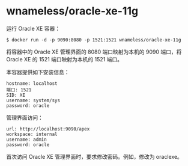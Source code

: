 # wnameless/oracle-xe-11g

运行 Oracle XE 容器：

	$ docker run -d -p 9090:8080 -p 1521:1521 wnameless/oracle-xe-11g

将容器中的 Oracle XE 管理界面的 8080 端口映射为本机的 9090 端口，将 Oracle XE 的 1521 端口映射为本机的 1521 端口。

本容器提供如下安装信息：

	hostname: localhost
	端口: 1521
	SID: XE
	username: system/sys
	password: oracle

管理界面访问：

	url: http://localhost:9090/apex
	workspace: internal
	username: admin
	password: oracle
	
首次访问 Oracle XE 管理界面时，要求修改密码。例如，修改为 oraclexe。